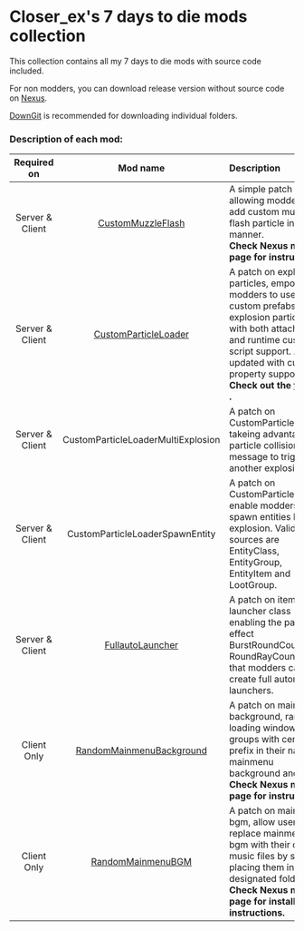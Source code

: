 # Closer_ex's 7 days to die mods collection
This collection contains all my 7 days to die mods with source code included.

For non modders, you can download release version without source code on [Nexus](https://www.nexusmods.com/7daystodie/users/91949543?tab=user+files).

[DownGit](https://minhaskamal.github.io/DownGit/#/home) is recommended for downloading individual folders.

### Description of each mod:

|Required on|Mod name|Description| 
|:---:|:---:|:---|
|Server & Client|[CustomMuzzleFlash](https://www.nexusmods.com/7daystodie/mods/2063) |A simple patch allowing modders to add custom muzzle flash particle in vanilla manner.<br>**Check Nexus mod page for instructions.**|
|Server & Client|[CustomParticleLoader](https://www.nexusmods.com/7daystodie/mods/2036) |A patch on explosion particles, empowering modders to use custom prefabs as explosion particle, with both attached and runtime custom script support. Also updated with custom property support.<br>**Check out the [tutorial](https://community.7daystodie.com/topic/27941-using-custom-explosion-particles-with-working-scripts-in-a20/) .**|
|Server & Client|CustomParticleLoaderMultiExplosion|A patch on CustomParticleLoader takeing advantage of particle collision message to trigger another explosion.|
|Server & Client|CustomParticleLoaderSpawnEntity|A patch on CustomParticleLoader, enable modders to spawn entities by explosion. Valid spawn sources are EntityClass, EntityGroup, EntityItem and LootGroup.|
|Server & Client|[FullautoLauncher](https://www.nexusmods.com/7daystodie/mods/2062) |A patch on item action launcher class enabling the passive effect BurstRoundCount and RoundRayCount, so that modders can create full automatic launchers.|
|Client Only|[RandomMainmenuBackground](https://www.nexusmods.com/7daystodie/mods/2120) |A patch on mainmenu background, randomly loading window groups with certain prefix in their name as mainmenu background and logo.<br>**Check Nexus mod page for instructions.**|
|Client Only|[RandomMainmenuBGM](https://www.nexusmods.com/7daystodie/mods/2125) |A patch on mainmenu bgm, allow users to replace mainmenu bgm with their own music files by simply placing them in designated folders.<br>**Check Nexus mod page for installation instructions.**|
